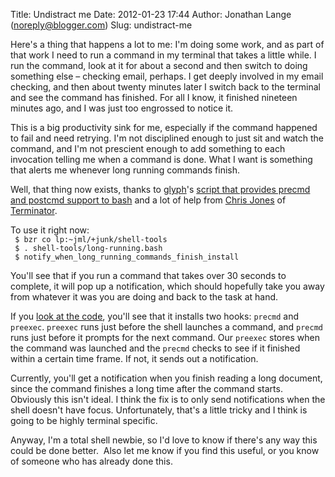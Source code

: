 Title: Undistract me
Date: 2012-01-23 17:44
Author: Jonathan Lange (noreply@blogger.com)
Slug: undistract-me

Here's a thing that happens a lot to me: I'm doing some work, and as
part of that work I need to run a command in my terminal that takes a
little while. I run the command, look at it for about a second and then
switch to doing something else – checking email, perhaps. I get deeply
involved in my email checking, and then about twenty minutes later I
switch back to the terminal and see the command has finished. For all I
know, it finished nineteen minutes ago, and I was just too engrossed to
notice it.  
  
This is a big productivity sink for me, especially if the command
happened to fail and need retrying. I'm not disciplined enough to just
sit and watch the command, and I'm not prescient enough to add something
to each invocation telling me when a command is done. What I want is
something that alerts me whenever long running commands finish.  
  
Well, that thing now exists, thanks to
[glyph](http://glyph.twistedmatrix.com/)'s [script that provides precmd
and postcmd support to
bash](http://glyph.twistedmatrix.com/2006/11/bash-shell-is-now-fully-operational.html) and
a lot of help from [Chris Jones](http://www.tenshu.net/) of
[Terminator](http://www.tenshu.net/p/terminator.html).  
  
To use it right now:  
` $ bzr co lp:~jml/+junk/shell-tools`  
` $ . shell-tools/long-running.bash`  
` $ notify_when_long_running_commands_finish_install`  
  
You'll see that if you run a command that takes over 30 seconds to
complete, it will pop up a notification, which should hopefully take you
away from whatever it was you are doing and back to the task at hand.  
  
If you [look at the
code](http://bazaar.launchpad.net/~jml/+junk/shell-tools/view/head:/long-running.bash),
you'll see that it installs two hooks: `precmd` and `preexec`. `preexec`
runs just before the shell launches a command, and `precmd` runs just
before it prompts for the next command. Our `preexec` stores when the
command was launched and the `precmd` checks to see if it finished
within a certain time frame. If not, it sends out a notification.  
  
Currently, you'll get a notification when you finish reading a long
document, since the command finishes a long time after the command
starts. Obviously this isn't ideal. I think the fix is to only send
notifications when the shell doesn't have focus. Unfortunately, that's a
little tricky and I think is going to be highly terminal specific.  
  
Anyway, I'm a total shell newbie, so I'd love to know if there's any way
this could be done better.  Also let me know if you find this useful, or
you know of someone who has already done this.

